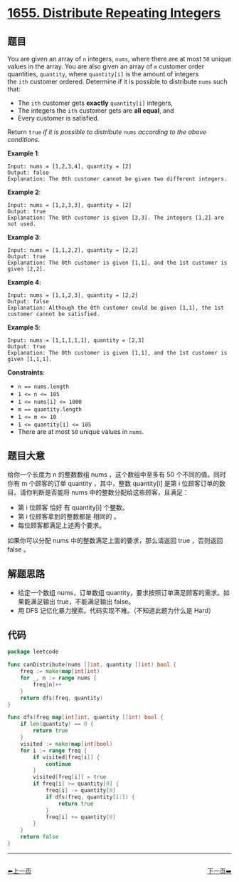 # [1655. Distribute Repeating Integers](https://leetcode.com/problems/distribute-repeating-integers/)


## 题目

You are given an array of `n` integers, `nums`, where there are at most `50` unique values in the array. You are also given an array of `m` customer order quantities, `quantity`, where `quantity[i]` is the amount of integers the `ith` customer ordered. Determine if it is possible to distribute `nums` such that:

- The `ith` customer gets **exactly** `quantity[i]` integers,
- The integers the `ith` customer gets are **all equal**, and
- Every customer is satisfied.

Return `true` *if it is possible to distribute* `nums` *according to the above conditions*.

**Example 1**:

```
Input: nums = [1,2,3,4], quantity = [2]
Output: false
Explanation: The 0th customer cannot be given two different integers.
```

**Example 2**:

```
Input: nums = [1,2,3,3], quantity = [2]
Output: true
Explanation: The 0th customer is given [3,3]. The integers [1,2] are not used.
```

**Example 3**:

```
Input: nums = [1,1,2,2], quantity = [2,2]
Output: true
Explanation: The 0th customer is given [1,1], and the 1st customer is given [2,2].
```

**Example 4**:

```
Input: nums = [1,1,2,3], quantity = [2,2]
Output: false
Explanation: Although the 0th customer could be given [1,1], the 1st customer cannot be satisfied.
```

**Example 5**:

```
Input: nums = [1,1,1,1,1], quantity = [2,3]
Output: true
Explanation: The 0th customer is given [1,1], and the 1st customer is given [1,1,1].
```

**Constraints**:

- `n == nums.length`
- `1 <= n <= 105`
- `1 <= nums[i] <= 1000`
- `m == quantity.length`
- `1 <= m <= 10`
- `1 <= quantity[i] <= 105`
- There are at most `50` unique values in `nums`.

## 题目大意

给你一个长度为 n 的整数数组 nums ，这个数组中至多有 50 个不同的值。同时你有 m 个顾客的订单 quantity ，其中，整数 quantity[i] 是第 i 位顾客订单的数目。请你判断是否能将 nums 中的整数分配给这些顾客，且满足：

- 第 i 位顾客 恰好 有 quantity[i] 个整数。
- 第 i 位顾客拿到的整数都是 相同的 。
- 每位顾客都满足上述两个要求。

如果你可以分配 nums 中的整数满足上面的要求，那么请返回 true ，否则返回 false 。

## 解题思路

- 给定一个数组 nums，订单数组 quantity，要求按照订单满足顾客的需求。如果能满足输出 true，不能满足输出 false。
- 用 DFS 记忆化暴力搜索。代码实现不难。（不知道此题为什么是 Hard）

## 代码

```go
package leetcode

func canDistribute(nums []int, quantity []int) bool {
	freq := make(map[int]int)
	for _, n := range nums {
		freq[n]++
	}
	return dfs(freq, quantity)
}

func dfs(freq map[int]int, quantity []int) bool {
	if len(quantity) == 0 {
		return true
	}
	visited := make(map[int]bool)
	for i := range freq {
		if visited[freq[i]] {
			continue
		}
		visited[freq[i]] = true
		if freq[i] >= quantity[0] {
			freq[i] -= quantity[0]
			if dfs(freq, quantity[1:]) {
				return true
			}
			freq[i] += quantity[0]
		}
	}
	return false
}
```


----------------------------------------------
<div style="display: flex;justify-content: space-between;align-items: center;">
<p><a href="https://books.halfrost.com/leetcode/ChapterFour/1654.Minimum-Jumps-to-Reach-Home/">⬅️上一页</a></p>
<p><a href="https://books.halfrost.com/leetcode/ChapterFour/1656.Design-an-Ordered-Stream/">下一页➡️</a></p>
</div>
